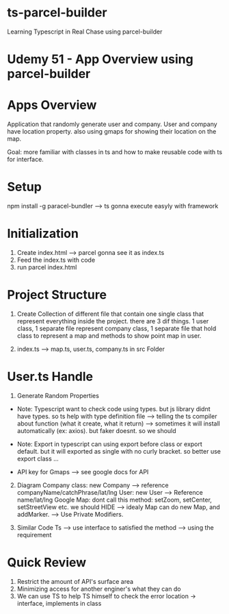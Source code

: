 # ts-parcel-builder

Learning Typescript in Real Chase using parcel-builder

# Udemy 51 - App Overview using parcel-builder

# Apps Overview

Application that randomly generate user and company. User and company have location property. also using gmaps for showing their location on the map.

Goal: more familiar with classes in ts and how to make reusable code with ts for interface.

# Setup

npm install -g paracel-bundler --> ts gonna execute easyly with framework

# Initialization

1. Create index.html --> parcel gonna see it as index.ts
2. Feed the index.ts with code
3. run parcel index.html

# Project Structure

1. Create Collection of different file that contain one single class that represent everything inside the project. there are 3 dif things. 1 user class, 1 separate file represent company class, 1 separate file that hold class to represent a map and methods to show point map in user.

2. index.ts --> map.ts, user.ts, company.ts in src Folder

# User.ts Handle

1. Generate Random Properties

- Note: Typescript want to check code using types. but js library didnt have types. so ts help with type definition file --> telling the ts compiler about function (what it create, what it return) --> sometimes it will install automatically (ex: axios). but faker doesnt. so we should

- Note: Export in typescript can using export before class or export default. but it will exported as single with no curly bracket. so better use export class ...

- API key for Gmaps --> see google docs for API

2. Diagram
   Company class: new Company --> reference companyName/catchPhrase/lat/lng
   User: new User --> Reference name/lat/lng
   Google Map: dont call this method: setZoom, setCenter, setStreetView etc. we should HIDE --> idealy Map can do new Map, and addMarker. --> Use Private Modifiers.

3. Similar Code
   Ts --> use interface to satisfied the method --> using the requirement

# Quick Review

1. Restrict the amount of API's surface area
2. Minimizing access for another enginer's what they can do
3. We can use TS to help TS himself to check the error location -> interface, implements in class
